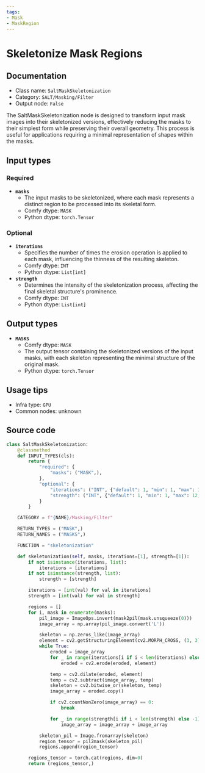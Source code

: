 ```yaml
---
tags:
- Mask
- MaskRegion
---
```


# Skeletonize Mask Regions
## Documentation
- Class name: `SaltMaskSkeletonization`
- Category: `SALT/Masking/Filter`
- Output node: `False`

The SaltMaskSkeletonization node is designed to transform input mask images into their skeletonized versions, effectively reducing the masks to their simplest form while preserving their overall geometry. This process is useful for applications requiring a minimal representation of shapes within the masks.
## Input types
### Required
- **`masks`**
    - The input masks to be skeletonized, where each mask represents a distinct region to be processed into its skeletal form.
    - Comfy dtype: `MASK`
    - Python dtype: `torch.Tensor`
### Optional
- **`iterations`**
    - Specifies the number of times the erosion operation is applied to each mask, influencing the thinness of the resulting skeleton.
    - Comfy dtype: `INT`
    - Python dtype: `List[int]`
- **`strength`**
    - Determines the intensity of the skeletonization process, affecting the final skeletal structure's prominence.
    - Comfy dtype: `INT`
    - Python dtype: `List[int]`
## Output types
- **`MASKS`**
    - Comfy dtype: `MASK`
    - The output tensor containing the skeletonized versions of the input masks, with each skeleton representing the minimal structure of the original mask.
    - Python dtype: `torch.Tensor`
## Usage tips
- Infra type: `GPU`
- Common nodes: unknown


## Source code
```python
class SaltMaskSkeletonization:
    @classmethod
    def INPUT_TYPES(cls):
        return {
            "required": {
                "masks": ("MASK",),
            },
            "optional": {
                "iterations": ("INT", {"default": 1, "min": 1, "max": 10, "step": 1}),
                "strength": ("INT", {"default": 1, "min": 1, "max": 12, "step": 1})
            }
        }

    CATEGORY = f"{NAME}/Masking/Filter"

    RETURN_TYPES = ("MASK",)
    RETURN_NAMES = ("MASKS",)

    FUNCTION = "skeletonization"

    def skeletonization(self, masks, iterations=[1], strength=[1]):
        if not isinstance(iterations, list):
            iterations = [iterations]
        if not isinstance(strength, list):
            strength = [strength]

        iterations = [int(val) for val in iterations]
        strength = [int(val) for val in strength]

        regions = []
        for i, mask in enumerate(masks):
            pil_image = ImageOps.invert(mask2pil(mask.unsqueeze(0)))
            image_array = np.array(pil_image.convert('L'))

            skeleton = np.zeros_like(image_array)
            element = cv2.getStructuringElement(cv2.MORPH_CROSS, (3, 3))
            while True:
                eroded = image_array
                for _ in range(iterations[i if i < len(iterations) else -1]):
                    eroded = cv2.erode(eroded, element)

                temp = cv2.dilate(eroded, element)
                temp = cv2.subtract(image_array, temp)
                skeleton = cv2.bitwise_or(skeleton, temp)
                image_array = eroded.copy()

                if cv2.countNonZero(image_array) == 0:
                    break

                for _ in range(strength[i if i < len(strength) else -1]):
                    image_array = image_array + image_array

            skeleton_pil = Image.fromarray(skeleton)
            region_tensor = pil2mask(skeleton_pil)
            regions.append(region_tensor)

        regions_tensor = torch.cat(regions, dim=0)
        return (regions_tensor,)

```
